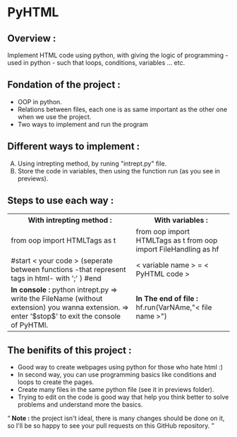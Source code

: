 # PyHTML
<h2>Overview :</h2>
Implement HTML code using python, with giving the logic of programming - used in python - such that loops, conditions, variables ... etc.  
<h2>Fondation of the project :</h2>
<ul>
    <li>OOP in python.</li>
    <li>Relations between files, each one is as same important as the other one when we use the project.</li>
    <li>Two ways to implement and run the program</li>
</ul>
<h2>Different ways to implement :</h2>
<ol type='A'>
    <li>Using intrepting method, by runing "intrept.py" file.</li>
    <li>Store the code in variables, then using the function run (as you see in previews).</li>
</ol>
<h2>Steps to use each way :</h2>
<table>
    <tr>
        <th>With intrepting method :</th>
        <th>With variables :</th>
    <tr>
    <tr>
        <td>
            from oop import HTMLTags as t
        </td>
        <td>
            from oop import HTMLTags as t
            from oop import FileHandling as hf
        </td>
    </tr>
    <tr>
        <td>
            #start 
                < your code >
                (seperate between functions -that represent tags in html- with ';' )
            #end
        </td>
        <td>
            < variable name > = < PyHTML code >
        </td>
    </tr>
    <tr>
        <td>
            <b>In console :</b>
                python intrept.py 
                => write the FileName (without extension) you wanna extension.
                => enter '$stop$' to exit the console of PyHTMl.
        </td>
        <td>
            <b>In The end of file :</b>
            hf.run(VarNAme,"< file name >")
        </td>
    </tr>
</table>
<h2>The benifits of this project :</h2>
<ul>
    <li>Good way to create webpages using python for those who hate html :) </li>
    <li>In second way, you can use programming basics like conditions and loops to create the pages.</li>
    <li>Create many files in the same python file (see it in previews folder).</li>
    <li>Trying to edit on the code is good way that help you think better to solve problems and understand more the basics.</li>
</ul>
<q>
    <b>Note : </b>the project isn't ideal, there is many changes should be done on it, so I'll be so happy to see your pull requests on this GitHub repository.
</q>